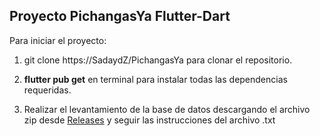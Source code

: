 Proyecto PichangasYa Flutter-Dart
---------------------------------

Para iniciar el proyecto:

1. git clone https://SadaydZ/PichangasYa para clonar el repositorio.
   
2. **flutter pub get** en terminal para instalar todas las dependencias requeridas.

3. Realizar el levantamiento de la base de datos descargando el archivo zip desde [Releases](https://github.com/SadaydZ/PichangasYa/releases) y seguir las instrucciones del archivo .txt
